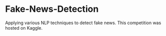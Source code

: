 # Fake-News-Detection
Applying various NLP techniques to detect fake news. This competition was hosted on Kaggle.
